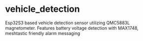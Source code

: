 # vehicle_detection
Esp32S3 based vehicle detection sensor utilizing QMC5883L magnetometer. Features battery voltage detection with MAX1748, meshtastic friendly alarm messaging
